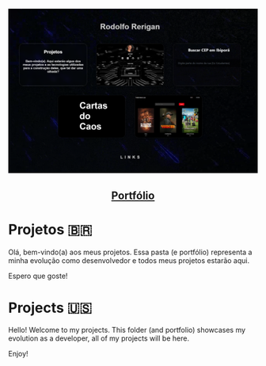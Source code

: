 <p align="center">
  <a href="http://rerigan.vercel.app/" target="_blank"><img src="/assets/portfolio.png" alt="Preview do site Portfólio"></a>

</p>
<h2 align="center"> <a href="http://rerigan.vercel.app/" target="_blank">Portfólio</a></h2>




# Projetos 🇧🇷 
Olá, bem-vindo(a) aos meus projetos. Essa pasta (e portfólio) representa a minha evolução como desenvolvedor e todos meus projetos estarão aqui.

Espero que goste!

# Projects 🇺🇸
Hello! Welcome to my projects. This folder (and portfolio) showcases my evolution as a developer, all of my projects will be here. 

Enjoy!
